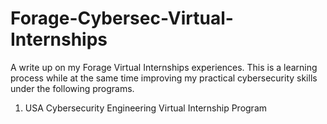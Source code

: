 # Forage-Cybersec-Virtual-Internships
A write up on my Forage Virtual Internships experiences. This is a learning process while at the same time improving my practical cybersecurity skills under the following programs.

1.  USA Cybersecurity Engineering Virtual Internship Program
